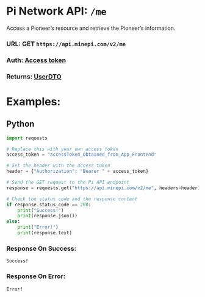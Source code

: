 # Pi Network API: ```/me```
Access a Pioneer’s resource and retrieve the Pioneer’s information.

### URL: GET ```https://api.minepi.com/v2/me```
### Auth: [Access token](../authorization/AccessToken.md)
### Returns: [UserDTO](../types/UserDTO.md)

# Examples:
## Python
```python
import requests

# Replace this with your own access token
access_token = "accessToken_Obtained_from_App_Frontend"

# Set the header with the access token
header = {"Authorization": "Bearer " + access_token}

# Send the GET request to the Pi API endpoint
response = requests.get("https://api.minepi.com/v2/me", headers=header)

# Check the status code and the response content
if response.status_code == 200:
    print("Success!")
    print(response.json())
else:
    print("Error!")
    print(response.text)
```
### Response On Success:
```
Success!
```
### Response On Error:
```
Error!
```